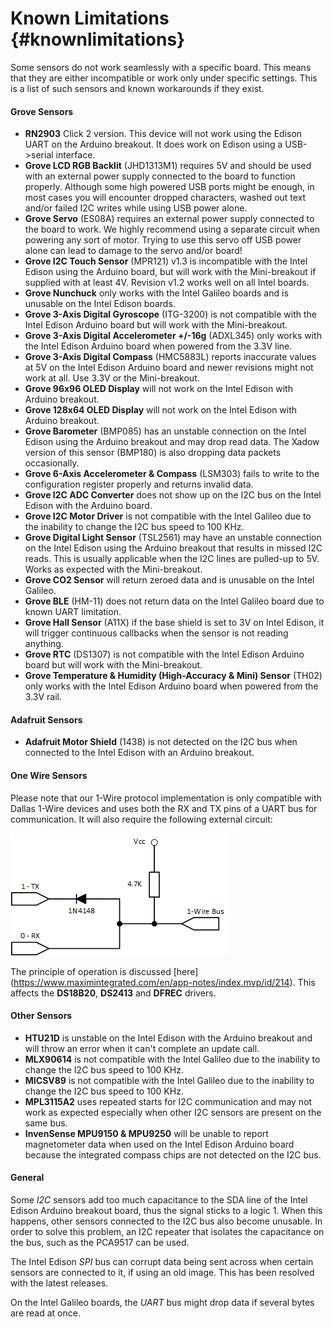 Known Limitations                       {#knownlimitations}
===============

Some sensors do not work seamlessly with a specific board. This means that they
are either incompatible or work only under specific settings. This is a list of
such sensors and known workarounds if they exist.

#### Grove Sensors

 * **RN2903** Click 2 version. This device will not work using the
 Edison UART on the Arduino breakout.  It does work on Edison using a
 USB->serial interface.
 * **Grove LCD RGB Backlit** (JHD1313M1) requires 5V and should be used with an
 external power supply connected to the board to function properly. Although
 some high powered USB ports might be enough, in most cases you will encounter
 dropped characters, washed out text and/or failed I2C writes while using USB
 power alone.
 * **Grove Servo** (ES08A) requires an external power supply connected to the
 board to work. We highly recommend using a separate circuit when powering any
 sort of motor. Trying to use this servo off USB power alone can lead to damage
 to the servo and/or board!
 * **Grove I2C Touch Sensor** (MPR121) v1.3 is incompatible with the Intel
 Edison using the Arduino board, but will work with the Mini-breakout if
 supplied with at least 4V. Revision v1.2 works well on all Intel boards.
 * **Grove Nunchuck** only works with the Intel Galileo boards and is unusable
 on the Intel Edison boards.
 * **Grove 3-Axis Digital Gyroscope** (ITG-3200) is not compatible with the
 Intel Edison Arduino board but will work with the Mini-breakout.
 * **Grove 3-Axis Digital Accelerometer +/-16g** (ADXL345) only works with the
 Intel Edison Arduino board when powered from the 3.3V line.
 * **Grove 3-Axis Digital Compass** (HMC5883L) reports inaccurate values at 5V
 on the Intel Edison Arduino board and newer revisions might not work at all.
 Use 3.3V or the Mini-breakout.
 * **Grove 96x96 OLED Display** will not work on the Intel Edison with Arduino
 breakout.
 * **Grove 128x64 OLED Display** will not work on the Intel Edison with Arduino
 breakout.
 * **Grove Barometer** (BMP085) has an unstable connection on the Intel Edison
 using the Arduino breakout and may drop read data. The Xadow version of this
 sensor (BMP180) is also dropping data packets occasionally.
 * **Grove 6-Axis Accelerometer & Compass** (LSM303) fails to write to the
 configuration register properly and returns invalid data.
 * **Grove I2C ADC Converter** does not show up on the I2C bus on the Intel
 Edison with the Arduino board.
 * **Grove I2C Motor Driver** is not compatible with the Intel Galileo due to
 the inability to change the I2C bus speed to 100 KHz.
 * **Grove Digital Light Sensor** (TSL2561) may have an unstable connection on
 the Intel Edison using the Arduino breakout that results in missed I2C reads.
 This is usually applicable when the I2C lines are pulled-up to 5V. Works as
 expected with the Mini-breakout.
 * **Grove CO2 Sensor** will return zeroed data and is unusable on the Intel
 Galileo.
 * **Grove BLE** (HM-11) does not return data on the Intel Galileo board due to
 known UART limitation.
 * **Grove Hall Sensor** (A11X) if the base shield is set to 3V on Intel Edison,
 it will trigger continuous callbacks when the sensor is not reading anything.
 * **Grove RTC** (DS1307) is not compatible with the Intel Edison Arduino board
 but will work with the Mini-breakout.
 * **Grove Temperature & Humidity (High-Accuracy & Mini) Sensor** (TH02) only
 works with the Intel Edison Arduino board when powered from the 3.3V rail.

#### Adafruit Sensors

 * **Adafruit Motor Shield** (1438) is not detected on the I2C bus when
 connected to the Intel Edison with an Arduino breakout.

#### One Wire Sensors

Please note that our 1-Wire protocol implementation is only compatible with
Dallas 1-Wire devices and uses both the RX and TX pins of a UART bus for
communication. It will also require the following external circuit:

![1-Wire Circuit Diagram](images/1wire.png)

The principle of operation is discussed [here]
(https://www.maximintegrated.com/en/app-notes/index.mvp/id/214).
This affects the **DS18B20**, **DS2413** and **DFREC** drivers.

#### Other Sensors

 * **HTU21D** is unstable on the Intel Edison with the Arduino breakout and
 will throw an error when it can't complete an update call.
 * **MLX90614** is not compatible with the Intel Galileo due to the inability
 to change the I2C bus speed to 100 KHz.
 * **MICSV89** is not compatible with the Intel Galileo due to the inability to
 change the I2C bus speed to 100 KHz.
 * **MPL3115A2** uses repeated starts for I2C communication and may not work as
 expected especially when other I2C sensors are present on the same bus.
 * **InvenSense MPU9150 & MPU9250** will be unable to report magnetometer data
 when used on the Intel Edison Arduino board because the integrated compass
 chips are not detected on the I2C bus.

#### General

Some *I2C* sensors add too much capacitance to the SDA line of the Intel Edison
Arduino breakout board, thus the signal sticks to a logic 1. When this happens,
other sensors connected to the I2C bus also become unusable. In order to solve
this problem, an I2C repeater that isolates the capacitance on the bus, such as
the PCA9517 can be used.

The Intel Edison *SPI* bus can corrupt data being sent across when certain
sensors are connected to it, if using an old image. This has been resolved with
the latest releases.

On the Intel Galileo boards, the *UART* bus might drop data if several bytes
are read at once.
